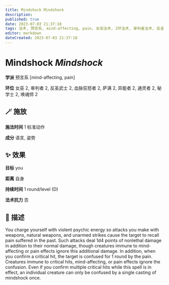 ```yaml
---
title: Mindshock Mindshock
description: 
published: true
date: 2023-07-03 21:37:18
tags: 法术, 预言系, mind-affecting, pain, 女巫法术, 2环法术, 审判者法术, 反圣武士法术, 血脉狂怒者法术, 萨满法术, 异能者法术, 通灵者法术, 秘学士法术, 唤魂师法术
editor: markdown
dateCreated: 2023-07-03 21:37:18
---
```


# **Mindshock** *Mindshock*

**学派** 预言系 \[mind-affecting, pain\] 

**环位** 女巫 2, 审判者 2, 反圣武士 2, 血脉狂怒者 2, 萨满 2, 异能者 2, 通灵者 2, 秘学士 2, 唤魂师 2

## 🪄 施放

**施法时间** 1 标准动作

**成分** 语言, 姿势

## ✨ 效果 

**目标** you 

**距离** 自身  

**持续时间** 1 round/level (D) 

**法术抗力** 否

## 📖 描述

You charge yourself with violent psychic energy so attacks you make with weapons, natural weapons, and unarmed strikes cause the target to recall pain suffered in the past. Such attacks deal 1d4 points of nonlethal damage in addition to their normal damage, though creatures immune  to mind-affecting or pain effects ignore this additional damage. In addition, when you confirm a critical hit, the target is confused for 1 round by the pain. Creatures immune to critical hits, mind-affecting, or pain effects ignore the confusion. Even if you confirm multiple critical hits while this spell is in effect, an individual creature can only be confused by a single casting of mindshock once.
    